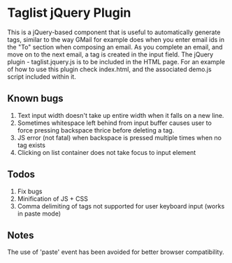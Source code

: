 # Taglist jQuery Plugin
This is a jQuery-based component that is useful to automatically generate tags, similar to the way GMail for example does when you enter email ids in the "To" section when composing an email. As you complete an email, and move on to the next email, a tag is created in the input field. The jQuery plugin - taglist.jquery.js is to be included in the HTML page. For an example of how to use this plugin check index.html, and the associated demo.js script included within it.

## Known bugs
1. Text input width doesn't take up entire width when it falls on a new line.
2. Sometimes whitespace left behind from input buffer causes user to force pressing backspace thrice before deleting a tag.
3. JS error (not fatal) when backspace is pressed multiple times when no tag exists
4. Clicking on list container does not take focus to input element

## Todos
1. Fix bugs
2. Minification of JS + CSS
3. Comma delimiting of tags not supported for user keyboard input (works in paste mode)

## Notes
The use of 'paste' event has been avoided for better browser compatibility.